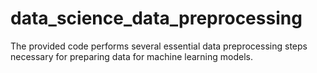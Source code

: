 # data_science_data_preprocessing
The provided code performs several essential data preprocessing steps necessary for preparing data for machine learning models.
